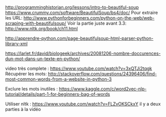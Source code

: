 http://programminghistorian.org/lessons/intro-to-beautiful-soup
https://www.crummy.com/software/BeautifulSoup/bs4/doc/
Pour extraire les URL: http://www.pythonforbeginners.com/python-on-the-web/web-scraping-with-beautifulsoup/
Voir la partie juste avant 3.3: http://www.nltk.org/book/ch11.html



http://apprendre-python.com/page-beautifulsoup-html-parser-python-library-xml

https://larlet.fr/david/biologeek/archives/20081206-nombre-doccurences-dun-mot-dans-un-texte-en-python/


video très complete : https://www.youtube.com/watch?v=3xQTJi2tqgk
Récupérer les mots: http://stackoverflow.com/questions/24396406/find-most-common-words-from-a-website-in-python-3


Exclure les mots inutiles : https://www.kaggle.com/c/word2vec-nlp-tutorial/details/part-1-for-beginners-bag-of-words

Utiliser nltk : https://www.youtube.com/watch?v=FLZvOKSCkxY il y a deux parties à la vidéo